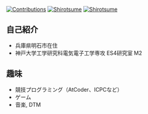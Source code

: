 [![Contributions](https://badgen.org/img/qiita/shirotsume/contributions?style=plastic)](https://qiita.com/shirotsume) [![Shirotsume](https://img.shields.io/endpoint?url=https%3A%2F%2Fatcoder-badges.now.sh%2Fapi%2Fatcoder%2Fjson%2FShirotsume)](https://atcoder.jp/users/Shirotsume) [![Shirotsume](https://img.shields.io/endpoint?url=https%3A%2F%2Fatcoder-badges.now.sh%2Fapi%2Fcodeforces%2Fjson%2FShirotsume)](https://codeforces.com/profile/Shirotsume)
## 自己紹介

- 兵庫県明石市在住
- 神戸大学工学研究科電気電子工学専攻 ES4研究室 M2

## 趣味

- 競技プログラミング（AtCoder、ICPCなど）
- ゲーム
- 音楽, DTM
